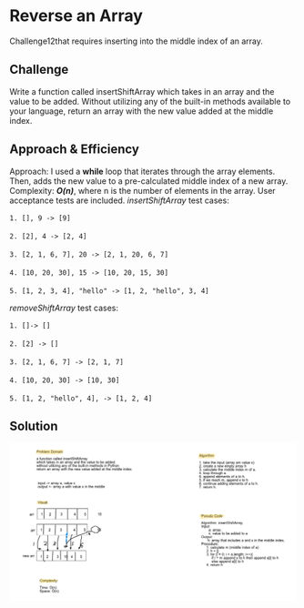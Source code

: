 # Reverse an Array
Challenge12that requires inserting into the middle index of an array.

## Challenge
Write a function called insertShiftArray which takes in an array and the value to be added. Without utilizing any of the built-in methods available to your language, return an array with the new value added at the middle index.

## Approach & Efficiency
Approach: I used a **while** loop that iterates through the array elements. Then, adds the new value to a pre-calculated middle index of a new array.
Complexity: ***O(n)***, where n is the number of elements in the array.
User acceptance tests are included.
*insertShiftArray* test cases:

    1. [], 9 -> [9]

    2. [2], 4 -> [2, 4]

    3. [2, 1, 6, 7], 20 -> [2, 1, 20, 6, 7]

    4. [10, 20, 30], 15 -> [10, 20, 15, 30]

    5. [1, 2, 3, 4], "hello" -> [1, 2, "hello", 3, 4]

*removeShiftArray* test cases:

    1. []-> []

    2. [2] -> []

    3. [2, 1, 6, 7] -> [2, 1, 7]

    4. [10, 20, 30] -> [10, 30]
    
    5. [1, 2, "hello", 4], -> [1, 2, 4]

## Solution
![Whiteboard](../../../assets/shift_array.png)